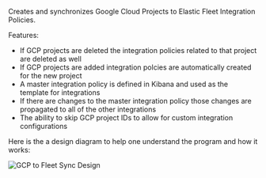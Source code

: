 Creates and synchronizes Google Cloud Projects to Elastic Fleet Integration Policies.

Features:

* If GCP projects are deleted the integration policies related to that project are deleted as well
* If GCP projects are added integration polcies are automatically created for the new project
* A master integration policy is defined in Kibana and used as the template for integrations
* If there are changes to the master integration policy those changes are propagated to all of the other integrations
* The ability to skip GCP project IDs to allow for custom integration configurations

Here is the a design diagram to help one understand the program and how it works:

![GCP to Fleet Sync Design](https://github.com/codingogre/gcp-to-fleet-sync/assets/2017420/8123148a-59bb-4ab2-b27c-74f49d9a0bb0)
